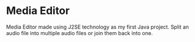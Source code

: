 Media Editor
============

Media Editor made using J2SE technology as my first Java project. Split an audio file into multiple audio files or join them back into one.
